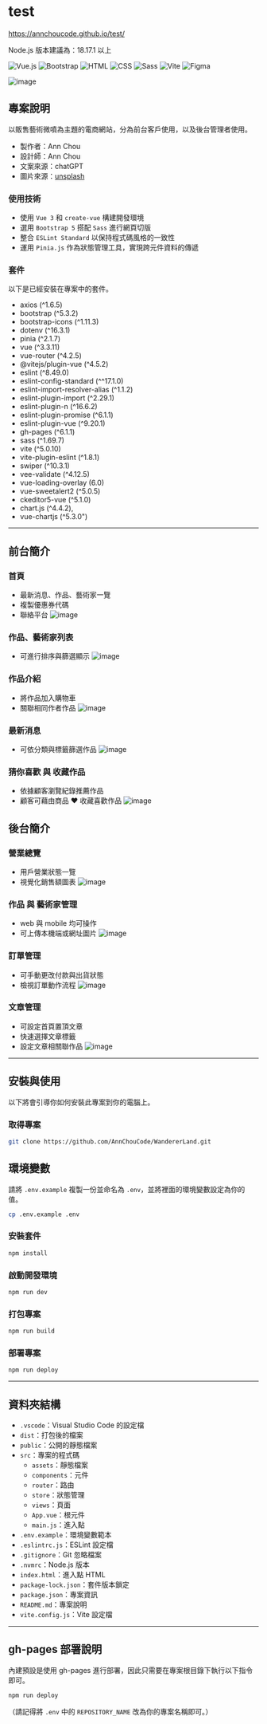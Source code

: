 # test
https://annchoucode.github.io/test/

Node.js 版本建議為：18.17.1 以上

![Vue.js](https://img.shields.io/badge/vuejs-%2335495e.svg?style=for-the-badge&logo=vuedotjs&logoColor=%234FC08D)
![Bootstrap](https://camo.githubusercontent.com/c402bd25609922ab7160b91524aeb125a2e664070816aeb6dd66af9c41f70087/68747470733a2f2f696d672e736869656c64732e696f2f62616467652f426f6f7473747261702d3536334437433f7374796c653d666f722d7468652d6261646765266c6f676f3d626f6f747374726170266c6f676f436f6c6f723d7768697465)
![HTML](https://camo.githubusercontent.com/bfe6a48836e87b13a16f1f56f88fee428475c2ac29247992ec9b8bcc7154f881/68747470733a2f2f696d672e736869656c64732e696f2f62616467652f48544d4c352d4533344632363f7374796c653d666f722d7468652d6261646765266c6f676f3d68746d6c35266c6f676f436f6c6f723d7768697465)
![CSS](https://camo.githubusercontent.com/472c222e8f240a48ae51cd9b082a1b857be809dcd851a25150890c2da50c13a5/68747470733a2f2f696d672e736869656c64732e696f2f62616467652f435353332d3135373242363f7374796c653d666f722d7468652d6261646765266c6f676f3d63737333266c6f676f436f6c6f723d7768697465)
![Sass](https://camo.githubusercontent.com/8c5a9aede3fb0c0e98333e405a1207ef7b2e25ee97aa2a1113534e84bafc7463/68747470733a2f2f696d672e736869656c64732e696f2f62616467652f536173732d4343363639393f7374796c653d666f722d7468652d6261646765266c6f676f3d73617373266c6f676f436f6c6f723d7768697465)
![Vite](https://camo.githubusercontent.com/285fdadfaf59ede5da219ccf9f8278322e8f85cfa48f5ba33df53ce2f0c72098/68747470733a2f2f696d672e736869656c64732e696f2f62616467652f566974652d4237334246453f7374796c653d666f722d7468652d6261646765266c6f676f3d76697465266c6f676f436f6c6f723d464644363245)
![Figma](https://img.shields.io/badge/Figma-F24E1E?style=for-the-badge&logo=figma&logoColor=white)

![image](https://github.com/AnnChouCode/image-stock/blob/main/WandererLand/cover.jpg?raw=true)

## 專案說明
以販售藝術微噴為主題的電商網站，分為前台客戶使用，以及後台管理者使用。
- 製作者：Ann Chou
- 設計師：Ann Chou
- 文案來源：chatGPT
- 圖片來源：[unsplash](https://unsplash.com/)

  
### 使用技術
- 使用 `Vue 3` 和 `create-vue` 構建開發環境
- 選用 `Bootstrap 5` 搭配 `Sass` 進行網頁切版
- 整合 `ESLint Standard` 以保持程式碼風格的一致性
- 運用 `Pinia.js` 作為狀態管理工具，實現跨元件資料的傳遞

### 套件

以下是已經安裝在專案中的套件。

- axios (^1.6.5)
- bootstrap (^5.3.2)
- bootstrap-icons (^1.11.3)
- dotenv (^16.3.1)
- pinia (^2.1.7)
- vue (^3.3.11)
- vue-router (^4.2.5)
- @vitejs/plugin-vue (^4.5.2)
- eslint (^8.49.0)
- eslint-config-standard (^^17.1.0)
- eslint-import-resolver-alias (^1.1.2)
- eslint-plugin-import (^2.29.1)
- eslint-plugin-n (^16.6.2)
- eslint-plugin-promise (^6.1.1)
- eslint-plugin-vue (^9.20.1)
- gh-pages (^6.1.1)
- sass (^1.69.7)
- vite (^5.0.10)
- vite-plugin-eslint (^1.8.1)
- swiper (^10.3.1)
- vee-validate (^4.12.5)
- vue-loading-overlay (6.0)
- vue-sweetalert2 (^5.0.5)
- ckeditor5-vue (^5.1.0)
- chart.js (^4.4.2),
- vue-chartjs (^5.3.0")

---------------------------------------

## 前台簡介

### 首頁
- 最新消息、作品、藝術家一覽
- 複製優惠券代碼
- 聯絡平台
![image](https://github.com/AnnChouCode/image-stock/blob/main/WandererLand/hompage.jpg?raw=true)

### 作品、藝術家列表
- 可進行排序與篩選顯示
![image](https://github.com/AnnChouCode/image-stock/blob/main/WandererLand/productList.jpg?raw=true)

### 作品介紹
- 將作品加入購物車
- 關聯相同作者作品
![image](https://github.com/AnnChouCode/image-stock/blob/main/WandererLand/productinfo.jpg?raw=true)

### 最新消息
- 可依分類與標籤篩選作品
![image](https://github.com/AnnChouCode/image-stock/blob/main/WandererLand/articles.jpg?raw=true)

### 猜你喜歡 與 收藏作品
- 依據顧客瀏覽紀錄推薦作品
- 顧客可藉由商品 ♥️ 收藏喜歡作品
![image](https://github.com/AnnChouCode/image-stock/blob/main/WandererLand/recentlyview.jpg?raw=true)
  
## 後台簡介

### 營業總覽
- 用戶營業狀態一覽
- 視覺化銷售額圖表
![image](https://github.com/AnnChouCode/image-stock/blob/main/WandererLand/dashboard.jpg?raw=true)

### 作品 與 藝術家管理
- web 與 mobile 均可操作
- 可上傳本機端或網址圖片
![image](https://github.com/AnnChouCode/image-stock/blob/main/WandererLand/adminproduct.jpg?raw=true)

### 訂單管理
- 可手動更改付款與出貨狀態
- 檢視訂單動作流程
![image](https://github.com/AnnChouCode/image-stock/blob/main/WandererLand/adminorder.jpg?raw=true)

### 文章管理
- 可設定首頁置頂文章
- 快速選擇文章標籤
- 設定文章相關聯作品
![image](https://github.com/AnnChouCode/image-stock/blob/main/WandererLand/adminarticle.jpg?raw=true)

---------------------------------------

## 安裝與使用

以下將會引導你如何安裝此專案到你的電腦上。

### 取得專案

```bash
git clone https://github.com/AnnChouCode/WandererLand.git
```

## 環境變數

請將 `.env.example` 複製一份並命名為 `.env`，並將裡面的環境變數設定為你的值。

```bash
cp .env.example .env
```

### 安裝套件

```bash
npm install
```

### 啟動開發環境

```bash
npm run dev
```

### 打包專案

```bash
npm run build
```

### 部署專案

```bash
npm run deploy
```

---------------------------------------

## 資料夾結構

- `.vscode`：Visual Studio Code 的設定檔
- `dist`：打包後的檔案
- `public`：公開的靜態檔案
- `src`：專案的程式碼
  - `assets`：靜態檔案
  - `components`：元件
  - `router`：路由
  - `store`：狀態管理
  - `views`：頁面
  - `App.vue`：根元件
  - `main.js`：進入點
- `.env.example`：環境變數範本
- `.eslintrc.js`：ESLint 設定檔
- `.gitignore`：Git 忽略檔案
- `.nvmrc`：Node.js 版本
- `index.html`：進入點 HTML
- `package-lock.json`：套件版本鎖定
- `package.json`：專案資訊
- `README.md`：專案說明
- `vite.config.js`：Vite 設定檔

---------------------------------------

## gh-pages 部署說明

內建預設是使用 gh-pages 進行部署，因此只需要在專案根目錄下執行以下指令即可。

```bash
npm run deploy
```

（請記得將 `.env` 中的 `REPOSITORY_NAME` 改為你的專案名稱即可。）
